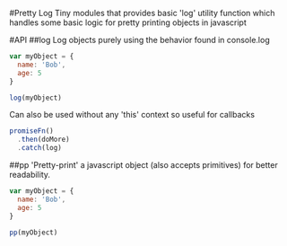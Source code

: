 #Pretty Log
Tiny modules that provides basic 'log' utility function which handles some basic logic for pretty printing objects in javascript

#API
##log
Log objects purely using the behavior found in console.log

```javascript
var myObject = {
  name: 'Bob',
  age: 5
}

log(myObject)
```

Can also be used without any 'this' context so useful for callbacks
```javascript
promiseFn()
  .then(doMore)
  .catch(log)
```

##pp
'Pretty-print' a javascript object (also accepts primitives) for better readability.

```javascript
var myObject = {
  name: 'Bob',
  age: 5
}

pp(myObject)
```



